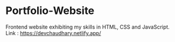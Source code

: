 # Portfolio-Website
Frontend website exhibiting my skills in HTML, CSS and JavaScript. <br>
Link : https://devchaudhary.netlify.app/
